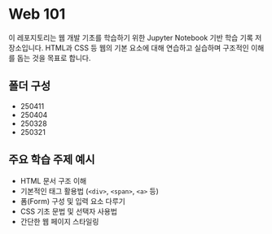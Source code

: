 # Web 101

이 레포지토리는 웹 개발 기초를 학습하기 위한 Jupyter Notebook 기반 학습 기록 저장소입니다. HTML과 CSS 등 웹의 기본 요소에 대해 연습하고 실습하며 구조적인 이해를 돕는 것을 목표로 합니다.

##  폴더 구성

- 250411  
- 250404  
- 250328  
- 250321  

##  주요 학습 주제 예시

- HTML 문서 구조 이해
- 기본적인 태그 활용법 (`<div>`, `<span>`, `<a>` 등)
- 폼(Form) 구성 및 입력 요소 다루기
- CSS 기초 문법 및 선택자 사용법
- 간단한 웹 페이지 스타일링
